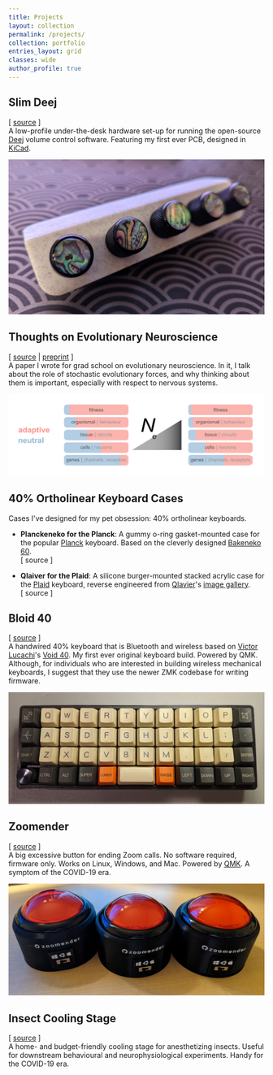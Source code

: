 ```yaml
---
title: Projects
layout: collection
permalink: /projects/
collection: portfolio
entries_layout: grid
classes: wide
author_profile: true
---
```


## Slim Deej
[ [source](https://github.com/hanhanhan-kim/slim_deej) ]<br/>
A low-profile under-the-desk hardware set-up for running the open-source [Deej](https://github.com/omriharel/deej) volume control software. Featuring my first ever PCB, designed in [KiCad](https://www.kicad.org/). 

![](/assets/images/projects/slim_deej.jpg)

## Thoughts on Evolutionary Neuroscience
[ [source](https://github.com/hanhanhan-kim/neuroevo_paper) |  [preprint](https://arxiv.org/abs/2203.09719) ]<br/>
A paper I wrote for grad school on evolutionary neuroscience. In it, I talk about the role of stochastic evolutionary forces, and why thinking about them is important, especially with respect to nervous systems. 

![](/assets/images/projects/neuroevo.png)

## 40% Ortholinear Keyboard Cases

Cases I've designed for my pet obsession: 40% ortholinear keyboards. 
- **Planckeneko for the Planck**: A gummy o-ring gasket-mounted case for the popular [Planck](https://olkb.com/collections/planck) keyboard. Based on the cleverly designed [Bakeneko 60](https://github.com/kkatano/bakeneko-60).<br/>[ source ]

- **Qlaiver for the Plaid**: A silicone burger-mounted stacked acrylic case for the [Plaid](https://github.com/hsgw/plaid) keyboard, reverse engineered from [Qlavier](https://twitter.com/qlavier)'s [image gallery](https://imgur.com/a/e2AHRcN). <br/>[ source ]

## Bloid 40
[ [source](https://github.com/hanhanhan-kim/bloid40) ]<br/>
A handwired 40% keyboard that is Bluetooth and wireless based on [Victor Lucachi](https://victorlucachi.ro/)'s [Void 40](https://victorlucachi.ro/projects/void40/). My first ever original keyboard build. Powered by QMK. Although, for individuals who are interested in building wireless mechanical keyboards, I suggest that they use the newer ZMK codebase for writing firmware. 

![](/assets/images/projects/bloid40.jpg)

## Zoomender
[ [source](https://github.com/hanhanhan-kim/zoomender) ]<br/>
A big excessive button for ending Zoom calls. No software required, firmware only. Works on Linux, Windows, and Mac. Powered by [QMK](https://qmk.fm/). A symptom of the COVID-19 era. 

![](/assets/images/projects/zoomender.jpg)

## Insect Cooling Stage
[ [source](https://github.com/hanhanhan-kim/cold_stage) ]<br/>
A home- and budget-friendly cooling stage for anesthetizing insects. Useful for downstream behavioural and neurophysiological experiments. Handy for the COVID-19 era. 